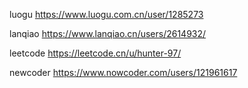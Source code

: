 luogu https://www.luogu.com.cn/user/1285273  

lanqiao https://www.lanqiao.cn/users/2614932/  

leetcode https://leetcode.cn/u/hunter-97/  

newcoder https://www.nowcoder.com/users/121961617
